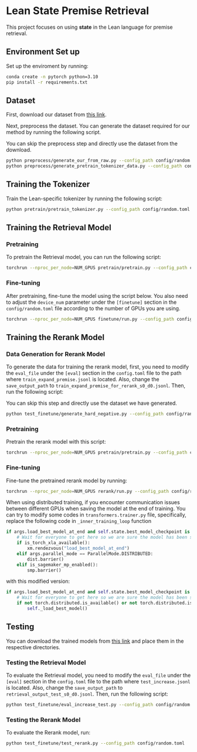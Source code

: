 
# Lean State Premise Retrieval

This project focuses on using **state** in the Lean language for premise retrieval.

## Environment Set up

Set up the enviroment by running:

```bash
conda create -n pytorch python=3.10
pip install -r requirements.txt
```

## Dataset

First, download our dataset from [this link](https://huggingface.co/datasets/ruc-ai4math/mathlib_handler_benchmark_410).

Next, preprocess the dataset. You can generate the dataset required for our method by running the following script.

You can skip the preprocess step and directly use the dataset from the download.

```bash
python preprocess/generate_our_from_raw.py --config_path config/random.toml
python preprocess/generate_pretrain_tokenizer_data.py --config_path config/random.toml
```

## Training the Tokenizer

Train the Lean-specific tokenizer by running the following script:

```bash
python pretrain/pretrain_tokenizer.py --config_path config/random.toml
```

## Training the Retrieval Model

### Pretraining

To pretrain the Retrieval model, you can run the following script:

```bash
torchrun --nproc_per_node=NUM_GPUS pretrain/pretrain.py --config_path config/random.toml
```

### Fine-tuning

After pretraining, fine-tune the model using the script below. 
You also need to adjust the `device_num` parameter under the `[finetune]` section in the `config/random.toml` file according to the number of GPUs you are using. 

```bash
torchrun --nproc_per_node=NUM_GPUS finetune/run.py --config_path config/random.toml
```

## Training the Rerank Model

### Data Generation for Rerank Model

To generate the data for training the rerank model, first, you need to modify the `eval_file` under the `[eval]` section in the `config.toml` file to the path where `train_expand_premise.jsonl` is located. Also, change the `save_output_path` to `train_expand_premise_for_rerank_s0_d0.jsonl`. Then, run the following script:

You can skip this step and directly use the dataset we have generated.

```bash
python test_finetune/generate_hard_negative.py --config_path config/random.toml
```

### Pretraining

Pretrain the rerank model with this script:

```bash
torchrun --nproc_per_node=NUM_GPUS pretrain/pretrain.py --config_path config/random_1024.toml
```

### Fine-tuning

Fine-tune the pretrained rerank model by running:

```bash
torchrun --nproc_per_node=NUM_GPUS rerank/run.py --config_path config/random_1024.toml
```

When using distributed training, if you encounter communication issues between different GPUs when saving the model at the end of training. 
You can try to modify some codes in `transformers.trainer.py` file, specifically, replace the following code in `_inner_training_loop` function
```python
if args.load_best_model_at_end and self.state.best_model_checkpoint is not None:
    # Wait for everyone to get here so we are sure the model has been saved by process 0.
    if is_torch_xla_available():
        xm.rendezvous("load_best_model_at_end")
    elif args.parallel_mode == ParallelMode.DISTRIBUTED:
        dist.barrier()
    elif is_sagemaker_mp_enabled():
        smp.barrier()
```
with this modified version:

```python
if args.load_best_model_at_end and self.state.best_model_checkpoint is not None:
    # Wait for everyone to get here so we are sure the model has been saved by process 0.
    if not torch.distributed.is_available() or not torch.distributed.is_initialized() or torch.distributed.get_rank() == 0:
        self._load_best_model()
```
## Testing

You can download the trained models from [this link](https://huggingface.co/ruc-ai4math/Lean_State_Search_Random) and place them in the respective directories.

### Testing the Retrieval Model

To evaluate the Retrieval model, you need to modify the `eval_file` under the `[eval]` section in the `config.toml` file to the path where `test_increase.jsonl` is located. Also, change the `save_output_path` to `retrieval_output_test_s0_d0.jsonl`. Then, run the following script:

```bash
python test_finetune/eval_increase_test.py --config_path config/random.toml
```

### Testing the Rerank Model

To evaluate the Rerank model, run:

```bash
python test_finetune/test_rerank.py --config_path config/random.toml
```

